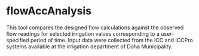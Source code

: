 # flowAccAnalysis
This tool compares the designed flow calculations against the observed flow readings for selected irrigation valves corresponding to a user-specified period of time. Input data were collected from the ICC and ICCPro systems available at the irrigation department of Doha Municipality.
